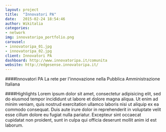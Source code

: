 ```yaml
---
layout: project
title:  "Innovatori PA"
date:   2015-02-24 18:54:46
author: Wikitalia
categories:
- network
img: innovatoripa_portfolio.png
carousel:
- innovatoripa_01.jpg
- innovatoripa_02.jpg
client: Innovatori PA
dashboard: http://www.innovatoripa.it/comunita
website: http://edgesense.innovatoripa.it/
---
```

####Innovatori PA
La rete per l'innovazione nella Pubblica Amministrazione Italiana
    

####Highlights
Lorem ipsum dolor sit amet, consectetur adipisicing elit, sed do eiusmod tempor incididunt ut labore et dolore magna aliqua. Ut enim ad minim veniam, quis nostrud exercitation ullamco laboris nisi ut aliquip ex ea commodo consequat. Duis aute irure dolor in reprehenderit in voluptate velit esse cillum dolore eu fugiat nulla pariatur. Excepteur sint occaecat cupidatat non proident, sunt in culpa qui officia deserunt mollit anim id est laborum.